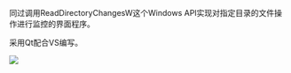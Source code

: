 同过调用ReadDirectoryChangesW这个Windows API实现对指定目录的文件操作进行监控的界面程序。

采用Qt配合VS编写。

![](https://github.com/lfishRhungry/DirWatcher/blob/master/Screen%20Shot%202019-10-10%20at%2012.00.35%20AM.png)

